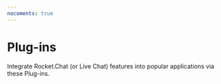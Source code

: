 ```yaml
---
nocoments: true
---
```


# Plug-ins

Integrate Rocket.Chat (or Live Chat) features into popular applications via these Plug-ins.
